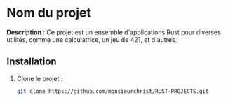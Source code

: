 # Nom du projet

**Description** : Ce projet est un ensemble d'applications Rust pour diverses utilités, comme une calculatrice, un jeu de 421, et d'autres.

## Installation

1. Clone le projet :  
   ```bash
   git clone https://github.com/monsieurchrist/RUST-PROJECTS.git
